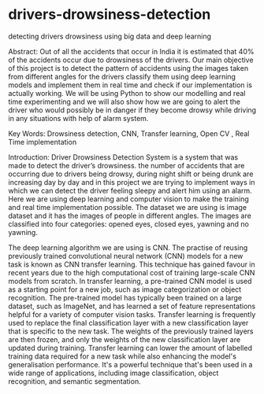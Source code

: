 # drivers-drowsiness-detection
detecting drivers drowsiness using big data and deep learning

Abstract: Out of all the accidents that occur in India it is estimated that 40% of the accidents occur due to drowsiness of the drivers. Our main objective of this project is to detect the pattern of accidents using the images taken from different angles for the drivers classify them using deep learning models and implement them in real time and check if our implementation is actually working. We will be using Python to show our modelling and real time experimenting and we will also show how we are going to alert the driver who would possibly be in danger if they become drowsy while driving in any situations with help of alarm system.

Key Words: Drowsiness detection, CNN, Transfer learning, Open CV , Real Time implementation

Introduction:
Driver Drowsiness Detection System is a system that was made to detect the driver’s drowsiness. the number of accidents that are occurring due to drivers being drowsy, during night shift or being drunk are increasing day by day and in this project we are trying to implement ways in which we can detect the driver feeling sleepy and alert him using an alarm. Here we are using deep learning and computer vision to make the training and real time implementation possible. The dataset we are using is image dataset and it has the images of people in different angles. The images are classified into four categories:  opened eyes, closed eyes, yawning and no yawning.

The deep learning algorithm we are using is CNN. The practise of reusing previously trained convolutional neural network (CNN) models for a new task is known as CNN transfer learning. This technique has gained favour in recent years due to the high computational cost of training large-scale CNN models from scratch.
In transfer learning, a pre-trained CNN model is used as a starting point for a new job, such as image categorization or object recognition. The pre-trained model has typically been trained on a large dataset, such as ImageNet, and has learned a set of feature representations helpful for a variety of computer vision tasks.
Transfer learning is frequently used to replace the final classification layer with a new classification layer that is specific to the new task. The weights of the previously trained layers are then frozen, and only the weights of the new classification layer are updated during training.
Transfer learning can lower the amount of labelled training data required for a new task while also enhancing the model's generalisation performance. It's a powerful technique that's been used in a wide range of applications, including image classification, object recognition, and semantic segmentation.

